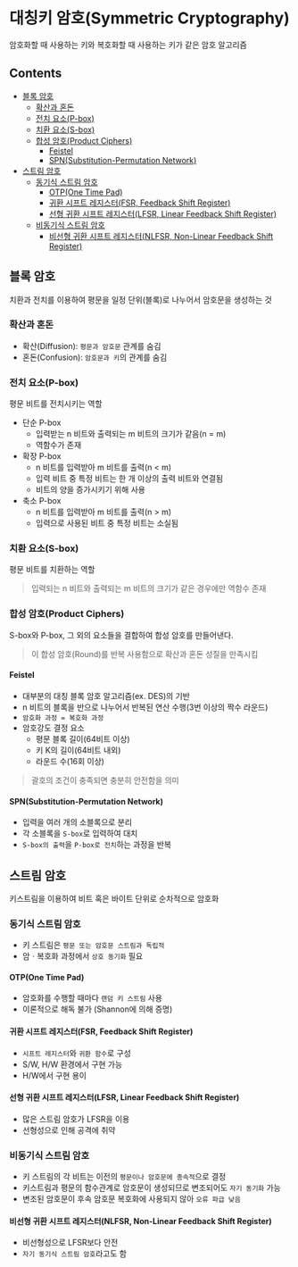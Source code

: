 대칭키 암호(Symmetric Cryptography)
===

암호화할 때 사용하는 키와 복호화할 때 사용하는 키가 같은 암호 알고리즘

Contents
---

- [블록 암호](#블록-암호)
  - [확산과 혼돈](#확산과-혼돈)
  - [전치 요소(P-box)](#전치-요소P-box)
  - [치환 요소(S-box)](#치환-요소S-box)
  - [합성 암호(Product Ciphers)](#합성-암호Product-Ciphers)
    - [Feistel](#feistel)
    - [SPN(Substitution-Permutation Network)](#spnsubstitution-permutation-network)
- [스트림 암호](#스트림-암호)
  - [동기식 스트림 암호](#동기식-스트림-암호)
    - [OTP(One Time Pad)](#otpone-time-pad)
    - [귀환 시프트 레지스터(FSR, Feedback Shift Register)](#귀환-시프트-레지스터fsr-feedback-shift-register)
    - [선형 귀환 시프트 레지스터(LFSR, Linear Feedback Shift Register)](#선형-귀환-시프트-레지스터lfsr-linear-feedback-shift-register)
  - [비동기식 스트림 암호](#비동기식-스트림-암호)
    - [비선형 귀환 시프트 레지스터(NLFSR, Non-Linear Feedback Shift Register)](#비선형-귀환-시프트-레지스터nlfsr-non-linear-feedback-shift-register)

블록 암호
---

치환과 전치를 이용하여 평문을 일정 단위(블록)로 나누어서 암호문을 생성하는 것

### 확산과 혼돈

- 확산(Diffusion): `평문과 암호문` 관계를 숨김
- 혼돈(Confusion): `암호문과 키`의 관계를 숨김

### 전치 요소(P-box)

평문 비트를 전치시키는 역할

- 단순 P-box
  - 입력받는 n 비트와 출력되는 m 비트의 크기가 같음(n = m)
  - 역함수가 존재
- 확장 P-box
  - n 비트를 입력받아 m 비트를 출력(n < m)
  - 입력 비트 중 특정 비트는 한 개 이상의 출력 비트와 연결됨
  - 비트의 양을 증가시키기 위해 사용
- 축소 P-box
  - n 비트를 입력받아 m 비트를 출력(n > m)
  - 입력으로 사용된 비트 중 특정 비트는 소실됨

### 치환 요소(S-box)

평문 비트를 치환하는 역할

> 입력되는 n 비트와 출력되는 m 비트의 크기가 같은 경우에만 역함수 존재

### 합성 암호(Product Ciphers)

S-box와 P-box, 그 외의 요소들을 결합하여 합성 암호를 만들어낸다.

> 이 합성 암호(Round)를 반복 사용함으로 확산과 혼돈 성질을 만족시킴

#### Feistel

- 대부분의 대칭 블록 암호 알고리즘(ex. DES)의 기반
- n 비트의 블록을 반으로 나누어서 반복된 연산 수행(3번 이상의 짝수 라운드)
- `암호화 과정 = 복호화 과정`
- 암호강도 결정 요소
  - 평문 블록 길이(64비트 이상)
  - 키 K의 길이(64비트 내외)
  - 라운드 수(16회 이상)

> 괄호의 조건이 충족되면 충분히 안전함을 의미

#### SPN(Substitution-Permutation Network)

- 입력을 여러 개의 소블록으로 분리
- 각 소블록을 `S-box`로 입력하여 대치
- `S-box의 출력`을 `P-box로 전치`하는 과정을 반복

스트림 암호
---

키스트림을 이용하여 비트 혹은 바이트 단위로 순차적으로 암호화

### 동기식 스트림 암호

- 키 스트림은 `평문 또는 암호문 스트림과 독립적`
- 암ㆍ복호화 과정에서 `상호 동기화` 필요

#### OTP(One Time Pad)

- 암호화를 수행할 때마다 `랜덤 키 스트림` 사용
- 이론적으로 해독 불가 (Shannon에 의해 증명)

#### 귀환 시프트 레지스터(FSR, Feedback Shift Register)

- `시프트 레지스터`와 `귀환 함수`로 구성
- S/W, H/W 환경에서 구현 가능
- H/W에서 구현 용이

#### 선형 귀환 시프트 레지스터(LFSR, Linear Feedback Shift Register)

- 많은 스트림 암호가 LFSR을 이용
- 선형성으로 인해 공격에 취약

### 비동기식 스트림 암호

- 키 스트림의 각 비트는 이전의 `평문이나 암호문에 종속적`으로 결정
- 키스트림과 평문의 함수관계로 암호문이 생성되므로 변조되어도 `자기 동기화` 가능
- 변조된 암호문이 후속 암호문 복호화에 사용되지 않아 `오류 파급 낮음`

#### 비선형 귀환 시프트 레지스터(NLFSR, Non-Linear Feedback Shift Register)

- 비선형성으로 LFSR보다 안전
- `자기 동기식 스트림 암호`라고도 함
